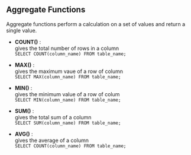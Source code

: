 ## Aggregate Functions  
Aggregate functions perform a calculation on a set of values and return a single value.

- **COUNT()** :  
gives the total number of rows in a column  
```SELECT COUNT(column_name) FROM table_name;```

- **MAX()** :  
gives the maximum vaue of a row of column  
```SELECT MAX(column_name) FROM table_name;```

- **MIN()** :  
gives the minimum value of a row of colum  
```SELECT MIN(column_name) FROM table_name;```

- **SUM()** :  
gives the total sum of a column   
```SELECT SUM(column_name) FROM table_name;```

- **AVG()** :  
gives the average of a column  
```SELECT COUNT(column_name) FROM table_name;```
